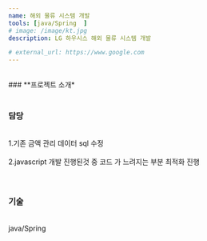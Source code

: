 ```yaml
---
name: 해외 물류 시스템 개발
tools: [java/Spring  ]
# image: /image/kt.jpg
description: LG 하우시스 해외 물류 시스템 개발

# external_url: https://www.google.com
---
```


<br>
### **프로젝트 소개*

<br>
<br>

### 담당
<br>
1.기존 금액 관리 데이터 sql 수정 <br><br>
2.javascript 개발 진행된것 중 코드 가 느려지는  부분 최적화 진행<br>



<br>
<br>

### 기술
<br>
java/Spring 
<br>
<br>

